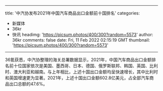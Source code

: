 
---
title: '中汽协发布2021年中国汽车商品出口金额前十国排名'
categories: 
 - 新媒体
 - 36kr
 - 快讯
headimg: 'https://picsum.photos/400/300?random=5573'
author: 36kr
comments: false
date: Fri, 11 Feb 2022 02:15:19 GMT
thumbnail: 'https://picsum.photos/400/300?random=5573'
---

<div>   
36氪获悉，中汽协整理的海关总署数据显示，2021年，中国汽车商品出口金额排名前十位国家依次是美国、墨西哥、日本、德国、俄罗斯联邦、韩国、英国、比利时、澳大利亚和越南。与上年相比，上述十国出口金额均呈快速增长，其中比利时和英国增速更为显著。2021年，上述十国出口金额602.8亿美元，占全部汽车商品出口总额的47.6%。  
</div>
            
